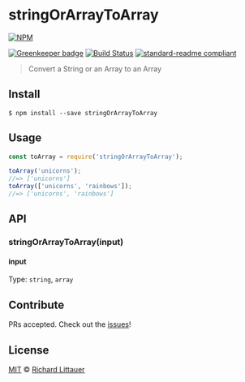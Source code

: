 # stringOrArrayToArray

[![NPM](https://nodei.co/npm/stringorarraytoarray.png)](https://nodei.co/npm/stringorarraytoarray/)

[![Greenkeeper badge](https://badges.greenkeeper.io/RichardLitt/stringOrArrayToArray.svg)](https://greenkeeper.io/)
[![Build Status](https://travis-ci.org/RichardLitt/stringOrArrayToArray.svg?branch=master)](https://travis-ci.org/RichardLitt/stringOrArrayToArray)
[![standard-readme compliant](https://img.shields.io/badge/standard--readme-OK-green.svg?style=flat-square)](https://github.com/RichardLitt/standard-readme)


> Convert a String or an Array to an Array

## Install

```
$ npm install --save stringOrArrayToArray
```

## Usage

```js
const toArray = require('stringOrArrayToArray');

toArray('unicorns');
//=> ['unicorns']
toArray(['unicorns', 'rainbows']);
//=> ['unicorns', 'rainbows']
```

## API

### stringOrArrayToArray(input)

#### input

Type: `string`, `array`

## Contribute

PRs accepted. Check out the [issues](https://github.com/RichardLitt/stringOrArrayToArray/issues)!

## License

[MIT](LICENSE) © [Richard Littauer](https://burntfen.com)
